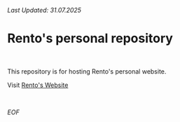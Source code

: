 *Last Updated: 31.07.2025*

# Rento's personal repository

<br>

This repository is for hosting Rento's personal website.

Visit [Rento's Website](https://rento-fox.github.io "Note! doesn't open in a new tab")

<br>

*EOF*
